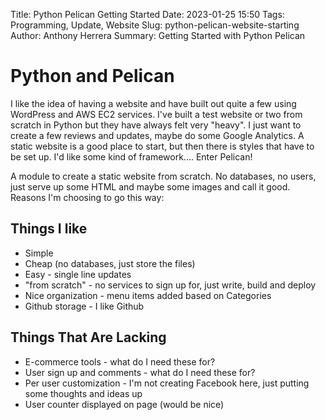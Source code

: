 Title: Python Pelican Getting Started
Date: 2023-01-25 15:50
Tags: Programming, Update, Website
Slug: python-pelican-website-starting
Author: Anthony Herrera
Summary: Getting Started with Python Pelican

# Python and Pelican

I like the idea of having a website and have built out quite a few using WordPress and
AWS EC2 services. I've built a test website or two from scratch in Python but they have
always felt very "heavy". I just want to create a few reviews and updates, maybe do some
Google Analytics. A static website is a good place to start, but then there is
styles that have to be set up. I'd like some kind of framework.... Enter Pelican!

A module to create a static website from scratch. No databases, no users, just serve up some HTML and maybe some images and call it good. Reasons I'm choosing to go this way:

## Things I like

* Simple
* Cheap (no databases, just store the files)
* Easy - single line updates
* "from scratch" - no services to sign up for, just write, build and deploy
* Nice organization - menu items added based on Categories
* Github storage - I like Github

## Things That Are Lacking

* E-commerce tools - what do I need these for?
* User sign up and comments - what do I need these for?
* Per user customization - I'm not creating Facebook here, just putting some thoughts and ideas up
* User counter displayed on page (would be nice)
